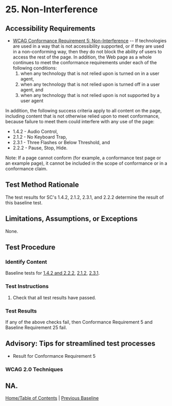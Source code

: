 # 25. Non-Interference
## Accessibility Requirements
* [WCAG Conformance Requirement 5: Non-Interference](https://www.w3.org/TR/WCAG20/#cc5) -- If technologies are used in a way that is not accessibility supported, or if they are used in a non-conforming way, then they do not block the ability of users to access the rest of the page. In addition, the Web page as a whole continues to meet the conformance requirements under each of the following conditions:
  1. when any technology that is not relied upon is turned on in a user agent,
  1. when any technology that is not relied upon is turned off in a user agent, and
  1. when any technology that is not relied upon is not supported by a user agent

In addition, the following success criteria apply to all content on the page, including content that is not otherwise relied upon to meet conformance, because failure to meet them could interfere with any use of the page:
  * 1.4.2 - Audio Control,
  * 2.1.2 - No Keyboard Trap,
  * 2.3.1 - Three Flashes or Below Threshold, and
  * 2.2.2 - Pause, Stop, Hide.

Note: If a page cannot conform (for example, a conformance test page or an example page), it cannot be included in the scope of conformance or in a conformance claim.

## Test Method Rationale
The test results for SC's 1.4.2, 2.1.2, 2.3.1, and 2.2.2 determine the result of this baseline test.

## Limitations, Assumptions, or Exceptions
None.

## Test Procedure 
### Identify Content
Baseline tests for [1.4.2 and 2.2.2](21TimedEvents), [2.1.2](01Keyboard), [2.3.1](09Flashing).

### Test Instructions
1. Check that all test results have passed.

### Test Results
If any of the above checks fail, then Conformance Requirement 5 and Baseline Requirement 25 fail.

## Advisory: Tips for streamlined test processes
* Result for Conformance Requirement 5

### WCAG 2.0 Techniques
NA.
----------------------------------------
[Home/Table of Contents](index.md) | [Previous Baseline](24Parsing.md)
